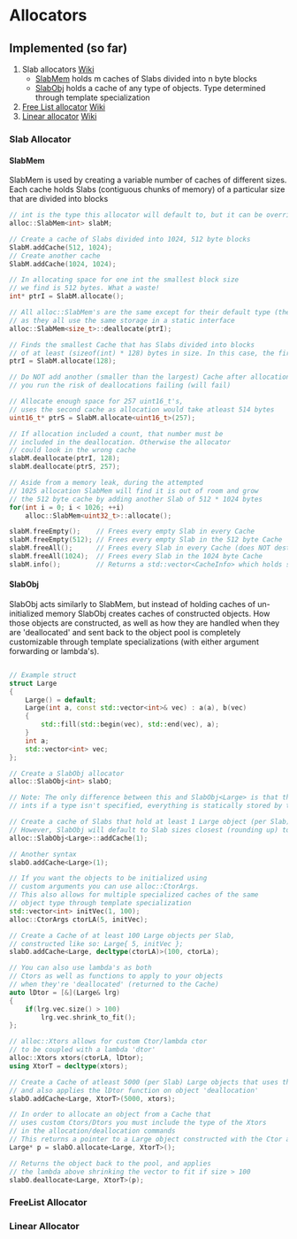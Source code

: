 # Allocators


## Implemented (so far)
1. Slab allocators [Wiki](https://en.wikipedia.org/wiki/Slab_allocation) 
    - [SlabMem](#slabmem) holds m caches of Slabs divided into n byte blocks
    - [SlabObj](#slabobj) holds a cache of any type of objects. Type determined through template specialization
2. [Free List allocator](#freelist-allocator) [Wiki](https://en.wikipedia.org/wiki/Free_list)
3. [Linear allocator](#linear-allocator) [Wiki](https://nfrechette.github.io/2015/05/21/linear_allocator/)

### Slab Allocator
#### SlabMem
SlabMem is used by creating a variable number of caches of different sizes. Each cache holds Slabs (contiguous chunks of memory) of a particular size that are divided into blocks
```cpp
// int is the type this allocator will default to, but it can be overridden
alloc::SlabMem<int> slabM;

// Create a cache of Slabs divided into 1024, 512 byte blocks
SlabM.addCache(512, 1024);
// Create another cache
SlabM.addCache(1024, 1024);

// In allocating space for one int the smallest block size
// we find is 512 bytes. What a waste!
int* ptrI = SlabM.allocate();

// All alloc::SlabMem's are the same except for their default type (the template parameter)
// as they all use the same storage in a static interface
alloc::SlabMem<size_t>::deallocate(ptrI);

// Finds the smallest Cache that has Slabs divided into blocks
// of at least (sizeof(int) * 128) bytes in size. In this case, the first Cache
ptrI = SlabM.allocate(128);

// Do NOT add another (smaller than the largest) Cache after allocations start,
// you run the risk of deallocations failing (will fail)

// Allocate enough space for 257 uint16_t's,
// uses the second cache as allocation would take atleast 514 bytes
uint16_t* ptrS = SlabM.allocate<uint16_t>(257);

// If allocation included a count, that number must be 
// included in the deallocation. Otherwise the allocator
// could look in the wrong cache
slabM.deallocate(ptrI, 128);
slabM.deallocate(ptrS, 257);

// Aside from a memory leak, during the attempted
// 1025 allocation SlabMem will find it is out of room and grow
// the 512 byte cache by adding another Slab of 512 * 1024 bytes
for(int i = 0; i < 1026; ++i)
    alloc::SlabMem<uint32_t>::allocate();

slabM.freeEmpty();    // Frees every empty Slab in every Cache
slabM.freeEmpty(512); // Frees every empty Slab in the 512 byte Cache
slabM.freeAll();      // Frees every Slab in every Cache (does NOT destruct anything)
slabM.freeAll(1024);  // Frees every Slab in the 1024 byte Cache
slabM.info();         // Returns a std::vector<CacheInfo> which holds stats about that Caches
```

#### SlabObj
SlabObj acts similarly to SlabMem, but instead of holding caches of un-initialized memory SlabObj creates caches of constructed objects. How those objects are constructed, as well as how they are handled when they are 'deallocated' and sent back to the object pool is completely customizable through template specializations (with either argument forwarding or lambda's). 
```cpp

// Example struct
struct Large
{
    Large() = default;
    Large(int a, const std::vector<int>& vec) : a(a), b(vec)
    {
        std::fill(std::begin(vec), std::end(vec), a);
    }
    int a;
    std::vector<int> vec;
};

// Create a SlabObj allocator
alloc::SlabObj<int> slabO; 

// Note: The only difference between this and SlabObj<Large> is that the former will default to allocating 
// ints if a type isn't specified, everything is statically stored by type

// Create a cache of Slabs that hold at least 1 Large object (per Slab) using Large's default Ctor.
// However, SlabObj will default to Slab sizes closest (rounding up) to the nearest page size
alloc::SlabObj<Large>::addCache(1); 

// Another syntax 
slabO.addCache<Large>(1);

// If you want the objects to be initialized using
// custom arguments you can use alloc::CtorArgs.
// This also allows for multiple specialized caches of the same
// object type through template specialization
std::vector<int> initVec(1, 100); 
alloc::CtorArgs ctorLA(5, initVec);

// Create a Cache of at least 100 Large objects per Slab, 
// constructed like so: Large{ 5, initVec };
slabO.addCache<Large, decltype(ctorLA)>(100, ctorLa);

// You can also use lambda's as both
// Ctors as well as functions to apply to your objects
// when they're 'deallocated' (returned to the Cache)
auto lDtor = [&](Large& lrg)
{
    if(lrg.vec.size() > 100)
        lrg.vec.shrink_to_fit();
};

// alloc::Xtors allows for custom Ctor/lambda ctor
// to be coupled with a lambda 'dtor'
alloc::Xtors xtors(ctorLA, lDtor);
using XtorT = decltype(xtors);

// Create a Cache of atleast 5000 (per Slab) Large objects that uses the Ctor above
// and also applies the lDtor function on object 'deallocation'
slabO.addCache<Large, XtorT>(5000, xtors);

// In order to allocate an object from a Cache that
// uses custom Ctors/Dtors you must include the type of the Xtors
// in the allocation/deallocation commands
// This returns a pointer to a Large object constructed with the Ctor above
Large* p = slabO.allocate<Large, XtorT>();

// Returns the object back to the pool, and applies
// the lambda above shrinking the vector to fit if size > 100
slabO.deallocate<Large, XtorT>(p);
```

### FreeList Allocator

### Linear Allocator

